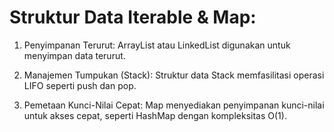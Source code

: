 # Struktur Data Iterable & Map:
1. Penyimpanan Terurut: 
ArrayList atau LinkedList digunakan untuk menyimpan data terurut.

2. Manajemen Tumpukan (Stack): 
Struktur data Stack memfasilitasi operasi LIFO seperti push dan pop.

3. Pemetaan Kunci-Nilai Cepat: 
Map menyediakan penyimpanan kunci-nilai untuk akses cepat, seperti HashMap dengan kompleksitas O(1).